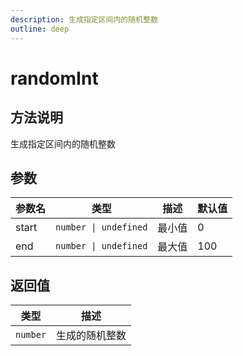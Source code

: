 ```yaml
---
description: 生成指定区间内的随机整数
outline: deep
---
```


# randomInt

## 方法说明

生成指定区间内的随机整数

## 参数

| 参数名 | 类型 | 描述 | 默认值 |
| --- | --- | --- | --- |
| start | `number \| undefined` | 最小值 | 0 |
| end | `number \| undefined` | 最大值 | 100 |

## 返回值

| 类型 | 描述 |
| --- | --- |
| `number` | 生成的随机整数 |
